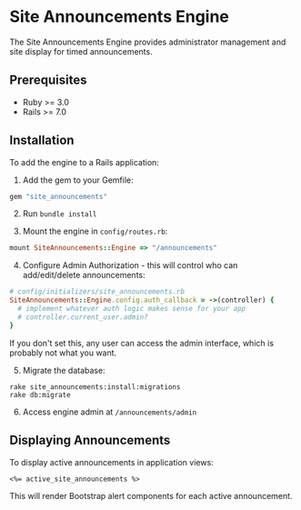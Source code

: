 # Site Announcements Engine

The Site Announcements Engine provides administrator management and site display for timed announcements.

## Prerequisites

   * Ruby >= 3.0
   * Rails >= 7.0

## Installation

To add the engine to a Rails application:

1. Add the gem to your Gemfile:

```ruby
gem "site_announcements"
```

2. Run `bundle install`

3. Mount the engine in `config/routes.rb`:

```ruby
mount SiteAnnouncements::Engine => "/announcements"
```

4. Configure Admin Authorization - this will control who can add/edit/delete announcements:

```ruby
# config/initializers/site_announcements.rb
SiteAnnouncements::Engine.config.auth_callback = ->(controller) {
  # implement whatever auth logic makes sense for your app
  # controller.current_user.admin?
}
```

If you don't set this, any user can access the admin interface, which is probably not what you want.

5. Migrate the database:

```
rake site_announcements:install:migrations
rake db:migrate
```

6. Access engine admin at `/announcements/admin`

## Displaying Announcements

To display active announcements in application views:

```erb
<%= active_site_announcements %>
```

This will render Bootstrap alert components for each active announcement.
